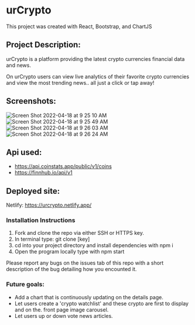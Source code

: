 # urCrypto
This project was created with React, Bootstrap, and ChartJS

## Project Description:

urCrypto is a platform providing the latest crypto currencies financial data and news. 

On urCrypto users can view live analytics of their favorite crypto currencies and view the most trending news.. all just a click or tap away! 



## Screenshots:
![Screen Shot 2022-04-18 at 9 25 10 AM](https://media.git.generalassemb.ly/user/41257/files/bf76a280-bef9-11ec-9c26-cc504c7f3ab1)
![Screen Shot 2022-04-18 at 9 25 49 AM](https://media.git.generalassemb.ly/user/41257/files/bf76a280-bef9-11ec-8992-31f9050404b8)
![Screen Shot 2022-04-18 at 9 26 03 AM](https://media.git.generalassemb.ly/user/41257/files/c00f3900-bef9-11ec-8298-4b58ff8a0c61)
![Screen Shot 2022-04-18 at 9 26 24 AM](https://media.git.generalassemb.ly/user/41257/files/bf76a280-bef9-11ec-8af8-897de0368977)



## Api used:
- https://api.coinstats.app/public/v1/coins
- https://finnhub.io/api/v1

## Deployed site:
Netlify: https://urcrypto.netlify.app/


### Installation Instructions

1. Fork and clone the repo via either SSH or HTTPS key.
2. In terminal type: git clone [key]
3. cd into your project directory and install dependencies with npm i
4. Open the program locally type with npm start

Please report any bugs on the issues tab of this repo with a short description of the bug detailing how you encounted it. 

### Future goals:

- Add a chart that is continuously updating on the details page. 
- Let users create a 'crypto watchlist' and these crypto are first to display and on the. front page image carousel.
- Let users up or down vote news articles.
